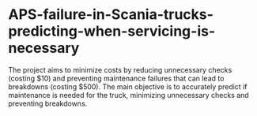 # APS-failure-in-Scania-trucks-predicting-when-servicing-is-necessary
The project aims to minimize costs by reducing unnecessary checks (costing $10) and preventing maintenance failures that can lead to breakdowns (costing $500). The main objective is to accurately predict if maintenance is needed for the truck, minimizing unnecessary checks and preventing breakdowns.
